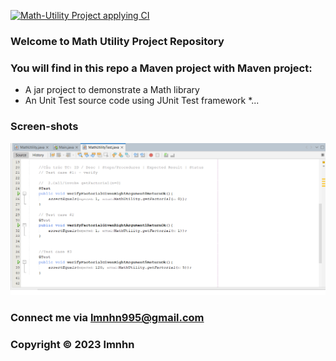 [![Math-Utility Project applying CI](https://github.com/lmnhn/math-util-maven/actions/workflows/mathutil-ci.yml/badge.svg)](https://github.com/lmnhn/math-util-maven/actions/workflows/mathutil-ci.yml)

### Welcome to Math Utility Project Repository

### You will find in this repo a Maven project with Maven project:

* A jar project to demonstrate a Math library
* An Unit Test source code using JUnit Test framework
*...

### Screen-shots
![Source-code-with-JUnit](https://github.com/lmnhn/math-util-maven/blob/main/Screenshots/Source-code-with-JUnit.png)


### Connect me via lmnhn995@gmail.com

### Copyright &#169; 2023 lmnhn